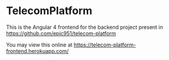 # TelecomPlatform

This is the Angular 4 frontend for the backend project present in https://github.com/epic951/telecom-platform

You may view this online at https://telecom-platform-frontend.herokuapp.com/
